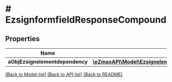 # # EzsignformfieldResponseCompound

## Properties

Name | Type | Description | Notes
------------ | ------------- | ------------- | -------------
**aObjEzsignelementdependency** | [**\eZmaxAPI\Model\EzsignelementdependencyResponseCompound[]**](EzsignelementdependencyResponse.md) |  | [optional]

[[Back to Model list]](../../README.md#models) [[Back to API list]](../../README.md#endpoints) [[Back to README]](../../README.md)

